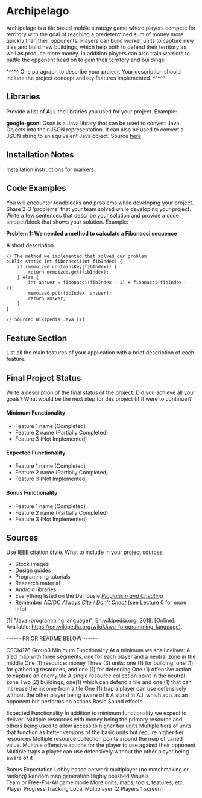 # Archipelago
Archipelago is a tile based mobile strategy game where players compete for territory with the goal of reaching a predetermined sum of money more quickly than their opponents.
Players can build worker units to capture new tiles and build new buildings, which help both to defend their territory as well as produce more money.
In addition players can also train warriors to battle the opponent head on to gain their territory and buildings.

^^^^^ One paragraph to describe your project. Your description should include the project concept andkey features implemented. ^^^^^

## Libraries
Provide a list of **ALL** the libraries you used for your project. Example:

**google-gson:** Gson is a Java library that can be used to convert Java Objects into their JSON representation. It can also be used to convert a JSON string to an equivalent Java object. Source [here](https://github.com/google/gson)

## Installation Notes
Installation instructions for markers.

## Code Examples
You will encounter roadblocks and problems while developing your project. Share 2-3 'problems' that your team solved while developing your project. Write a few sentences that describe your solution and provide a code snippet/block that shows your solution. Example:

**Problem 1: We needed a method to calculate a Fibonacci sequence**

A short description.
```
// The method we implemented that solved our problem
public static int fibonacci(int fibIndex) {
    if (memoized.containsKey(fibIndex)) {
        return memoized.get(fibIndex);
    } else {
        int answer = fibonacci(fibIndex - 1) + fibonacci(fibIndex - 2);
        memoized.put(fibIndex, answer);
        return answer;
    }
}

// Source: Wikipedia Java [1]
```

## Feature Section
List all the main features of your application with a brief description of each feature.

## Final Project Status
Write a description of the final status of the project. Did you achieve all your goals? What would be the next step for this project (if it were to continue)?

#### Minimum Functionality
- Feature 1 name (Completed)
- Feature 2 name (Partially Completed)
- Feature 3 (Not Implemented)

#### Expected Functionality
- Feature 1 name (Completed)
- Feature 2 name (Partially Completed)
- Feature 3 (Not Implemented)

#### Bonus Functionality
- Feature 1 name (Completed)
- Feature 2 name (Partially Completed)
- Feature 3 (Not Implemented)

## Sources
Use IEEE citation style.
What to include in your project sources:
- Stock images
- Design guides
- Programming tutorials
- Research material
- Android libraries
- Everything listed on the Dalhousie [*Plagiarism and Cheating*](https://www.dal.ca/dept/university_secretariat/academic-integrity/plagiarism-cheating.html)
- Remember AC/DC *Always Cite / Don't Cheat* (see Lecture 0 for more info)

[1] "Java (programming language)", En.wikipedia.org, 2018. [Online]. Available: https://en.wikipedia.org/wiki/Java_(programming_language).

------ PRIOR README BELOW ------

CSCI4176 Group3
Minimum Functionality
At a minimum we shall deliver:
A tiled map with three segments, one for each player and a neutral zone in the middle
One (1) resource: money
Three (3) units: one (1) for building, one (1) for gathering resources, and one (1) for defending 
One (1) offensive action to capture an enemy tile
A single resource collection point in the neutral zone
Two (2) buildings, one(1) which can defend a tile and one (1) that can increase the income from a tile
One (1) trap a player can use defensively without the other player being aware of it
A stand in A.I. which acts as an opponent but performs no actions 
Basic Sound effects

Expected Functionality 
In addition to minimum functionality we expect to deliver:
Multiple resources with money being the primary resource and others being used to allow access to higher tier units
Multiple tiers of units that function as better versions of the basic units but require higher tier resources
Multiple resource collection points around the map of varied value.
Multiple offensive actions for the player to use against their opponent
Multiple traps a player can use defensively without the other player being aware of it

Bonus Expectation
Lobby based network multiplayer (no matchmaking or ranking)
Random map generation
Highly polished Visuals  
Team or Free-For-All game mode
More units, maps, tools, features, etc.
Player Progress Tracking
Local Multiplayer (2 Players 1 screen)
